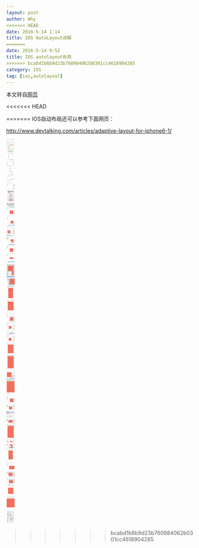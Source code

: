 ```yaml
---
layout: post
author: Why
<<<<<<< HEAD
date: 2016-5-14 1:14
title: IOS AutoLayout讲解
=======
date: 2016-5-14 9:52
title: IOS autolayout布局
>>>>>>> bcabd1b6b9d23b760984062b0301cc4618904285
category: IOS
tag: [ios,autolayout]
---
```


本文转自[网页](http://blog.callmewhy.com/2014/09/12/learn-ios8-size-class/)

<<<<<<< HEAD
<!-- more -->
=======
IOS自动布局还可以参考下面网页：

http://www.devtalking.com/articles/adaptive-layout-for-iphone6-1/

<!-- more -->

![ios autolayout](/public/img/ios/autolayout.png)
>>>>>>> bcabd1b6b9d23b760984062b0301cc4618904285
